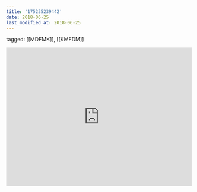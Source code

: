 ```yaml
---
title: '175235239442'
date: 2018-06-25
last_modified_at: 2018-06-25
---
```

tagged: [[MDFMK]], [[KMFDM]]
<iframe allow="accelerometer; autoplay; clipboard-write; encrypted-media; gyroscope; picture-in-picture" allowfullscreen="" frameborder="0" height="375" id="youtube_iframe" src="https://www.youtube.com/embed/4e6H3bboKKU?feature=oembed&amp;enablejsapi=1&amp;origin=https://safe.txmblr.com&amp;wmode=opaque" width="500"></iframe>